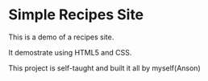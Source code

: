 # Simple Recipes Site
This is a demo of a recipes site.

It demostrate using HTML5 and CSS.

This project is self-taught and built it all by myself(Anson)
